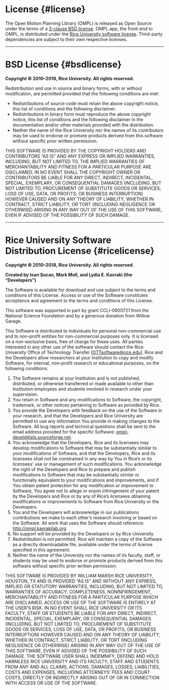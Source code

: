 # License {#license}

The Open Motion Planning Library (OMPL) is released as Open Source under the terms of a [3-clause BSD license](#bsdlicense). OMPL.app, the front-end to OMPL, is distributed under the [Rice University software license](#ricelicense). Third-party dependencies are subject to their own respective licenses.

---

# BSD License {#bsdlicense}

**Copyright &copy; 2010–2018, Rice University. All rights reserved.**

Redistribution and use in source and binary forms, with or without modification, are permitted provided that the following conditions are met:

- Redistributions of source code must retain the above copyright notice, this list of conditions and the following disclaimer.
- Redistributions in binary form must reproduce the above copyright notice, this list of conditions and the following disclaimer in the documentation and/or other materials provided with the distribution.
- Neither the name of the Rice University nor the names of its contributors may be used to endorse or promote products derived from this software without specific prior written permission.

THIS SOFTWARE IS PROVIDED BY THE COPYRIGHT HOLDERS AND CONTRIBUTORS “AS IS” AND ANY EXPRESS OR IMPLIED WARRANTIES, INCLUDING, BUT NOT LIMITED TO, THE IMPLIED WARRANTIES OF MERCHANTABILITY AND FITNESS FOR A PARTICULAR PURPOSE ARE DISCLAIMED. IN NO EVENT SHALL THE COPYRIGHT OWNER OR CONTRIBUTORS BE LIABLE FOR ANY DIRECT, INDIRECT, INCIDENTAL, SPECIAL, EXEMPLARY, OR CONSEQUENTIAL DAMAGES (INCLUDING, BUT NOT LIMITED TO, PROCUREMENT OF SUBSTITUTE GOODS OR SERVICES; LOSS OF USE, DATA, OR PROFITS; OR BUSINESS INTERRUPTION) HOWEVER CAUSED AND ON ANY THEORY OF LIABILITY, WHETHER IN CONTRACT, STRICT LIABILITY, OR TORT (INCLUDING NEGLIGENCE OR OTHERWISE) ARISING IN ANY WAY OUT OF THE USE OF THIS SOFTWARE, EVEN IF ADVISED OF THE POSSIBILITY OF SUCH DAMAGE.

---

# Rice University Software Distribution License {#ricelicense}

**Copyright &copy; 2010–2018, Rice University. All rights reserved.**

**Created by Ioan Șucan, Mark Moll, and Lydia E. Kavraki (the “Developers”)**

The Software is available for download and use subject to the terms and conditions of this License. Access or use of the Software constitutes acceptance and agreement to the terms and conditions of this License.

This software was supported in part by grant CCLI-0920721 from the National Science Foundation and by a generous donation from Willow Garage.

This Software is distributed to individuals for personal non-commercial use and to non-profit entities for non-commercial purposes only. It is licensed on a non-exclusive basis, free of charge for these uses. All parties interested in any other use of the software should contact the Rice University Office of Technology Transfer [OTTsoftware@rice.edu]. Rice and the Developers allow researchers at your Institution to copy and modify Software, for internal, non-profit research or educational purposes, on the following conditions:

1. The Software remains at your Institution and is not published, distributed, or otherwise transferred or made available to other than Institution employees and students involved in research under your supervision.
2. You retain in Software and any modifications to Software, the copyright, trademark, or other notices pertaining to Software as provided by Rice.
3. You provide the Developers with feedback on the use of the Software in your research, and that the Developers and Rice University are permitted to use any information You provide in making changes to the Software. All bug reports and technical questions shall be sent to the email address provided for the specific Software: ompl-devel@lists.sourceforge.net.
4. You acknowledge that the Developers, Rice and its licensees may develop modifications to Software that may be substantially similar to your modifications of Software, and that the Developers, Rice and its licensees shall not be constrained in any way by You in Rice’s or its licensees’ use or management of such modifications. You acknowledge the right of the Developers and Rice to prepare and publish modifications to Software that may be substantially similar or functionally equivalent to your modifications and improvements, and if You obtain patent protection for any modification or improvement to Software, You agree not to allege or enjoin infringement of your patent by the Developers and Rice or by any of Rice’s licensees obtaining modifications or improvements to Software from Rice University or the Developers.
5. You and the Developers will acknowledge in our publications contributions we make to each other’s research involving or based on the Software. All work that uses the Software should reference:
   http://ompl.kavrakilab.org
6. No support will be provided by the Developers or by Rice University.
7. Redistribution is not permitted. Rice will maintain a copy of the Software as a directly downloadable file, available under the terms of license specified in this agreement.
8. Neither the name of the University nor the names of its faculty, staff, or students may be used to endorse or promote products derived from this software without specific prior written permission.

THIS SOFTWARE IS PROVIDED BY WILLIAM MARSH RICE UNIVERSITY, HOUSTON, TX AND IS PROVIDED “AS IS” AND WITHOUT ANY EXPRESS, IMPLIED OR STATUTORY WARRANTIES, INCLUDING, BUT NOT LIMITED TO, WARRANTIES OF ACCURACY, COMPLETENESS, NONINFRINGEMENT, MERCHANTABILITY AND FITNESS FOR A PARTICULAR PURPOSE WHICH ARE DISCLAIMED. ACCESS OR USE OF THE SOFTWARE IS ENTIRELY AT THE USER’S RISK. IN NO EVENT SHALL RICE UNIVERSITY OR ITS FACULTY, STAFF OR STUDENTS BE LIABLE FOR ANY DIRECT, INDIRECT, INCIDENTAL, SPECIAL, EXEMPLARY, OR CONSEQUENTIAL DAMAGES (INCLUDING, BUT NOT LIMITED TO, PROCUREMENT OF SUBSTITUTE GOODS OR SERVICES; LOSS OF USE, DATA, OR PROFITS; OR BUSINESS INTERRUPTION) HOWEVER CAUSED AND ON ANY THEORY OF LIABILITY, WHETHER IN CONTRACT, STRICT LIABILITY, OR TORT (INCLUDING NEGLIGENCE OR OTHERWISE) ARISING IN ANY WAY OUT OF THE USE OF THIS SOFTWARE, EVEN IF ADVISED OF THE POSSIBILITY OF SUCH DAMAGE. THE SOFTWARE USER SHALL INDEMNIFY, DEFEND AND HOLD HARMLESS RICE UNIVERSITY AND ITS FACULTY, STAFF AND STUDENTS FROM ANY AND ALL CLAIMS, ACTIONS, DAMAGES, LOSSES, LIABILITIES, COSTS AND EXPENSES, INCLUDING ATTORNEYS’ FEES AND COURT COSTS, DIRECTLY OR INDIRECTLY ARISING OUT OF OR IN CONNECTION WITH ACCESS OR USE OF THE SOFTWARE.
